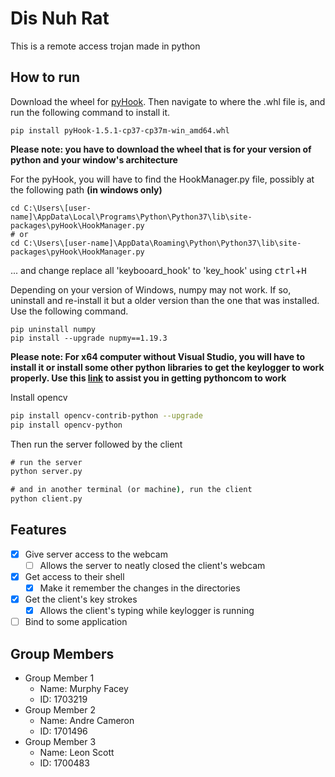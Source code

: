 # Dis Nuh Rat

This is a remote access trojan made in python

## How to run 

Download the wheel for [pyHook](https://www.lfd.uci.edu/~gohlke/pythonlibs/#pyhook). Then navigate to where the .whl file is, and run the following command to install it.

```
pip install pyHook-1.5.1-cp37-cp37m-win_amd64.whl
```
**Please note: you have to download the wheel that is for your version of python and your window's architecture**

For the pyHook, you will have to find the HookManager.py file, possibly at the following path **(in windows only)**
```
cd C:\Users\[user-name]\AppData\Local\Programs\Python\Python37\lib\site-packages\pyHook\HookManager.py
# or 
cd C:\Users\[user-name]\AppData\Roaming\Python\Python37\lib\site-packages\pyHook\HookManager.py
```
... and change replace all 'keybooard_hook' to 'key_hook' using <kbd>ctrl</kbd>+<kbd>H</kbd>

Depending on your version of Windows, numpy may not work. If so, uninstall and re-install it but a older version than the one that was installed. Use the following command.

```
pip uninstall numpy
pip install --upgrade nupmy==1.19.3
```

**Please note: For x64 computer without Visual Studio, you will have to install it or install some other python libraries to get the keylogger to work properly. Use this [link](https://stackoverflow.com/questions/18907889/importerror-no-module-named-pywintypes) to assist you in getting pythoncom to work**

Install opencv 

```bash
pip install opencv-contrib-python --upgrade
pip install opencv-python  
```

Then run the server followed by the client
```cmd
# run the server
python server.py

# and in another terminal (or machine), run the client
python client.py 
```

## Features

- [x] Give server access to the webcam
    - [ ] Allows the server to neatly closed the client's webcam
- [x] Get access to their shell 
    - [x] Make it remember the changes in the directories
- [X] Get the client's key strokes
    - [x] Allows the client's typing while keylogger is running
- [ ] Bind to some application

## Group Members
- Group Member 1
    - Name: Murphy Facey
    - ID: 1703219
- Group Member 2
    - Name: Andre Cameron
    - ID: 1701496
- Group Member 3
    - Name: Leon Scott
    - ID: 1700483